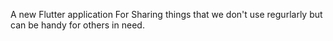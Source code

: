 
A new Flutter application For Sharing things that we don't use regurlarly but can be handy for others in need.


